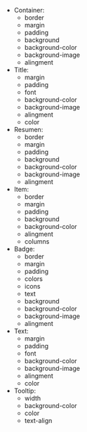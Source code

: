 * Container:
  + border
  + margin
  + padding
  + background
  + background-color
  + background-image
  + alingment
* Title:
  + margin
  + padding
  + font
  + background-color
  + background-image
  + alingment
  + color
* Resumen:
  + border
  + margin
  + padding
  + background
  + background-color
  + background-image
  + alingment
* Item:
  + border
  + margin
  + padding
  + background
  + background-color
  + alingment
  + columns
* Badge:
  + border
  + margin
  + padding
  + colors
  + icons
  + text
  + background
  + background-color
  + background-image
  + alingment
* Text: 
  + margin
  + padding
  + font
  + background-color
  + background-image
  + alingment
  + color
* Tooltip:
  + width
  + background-color
  + color
  + text-align